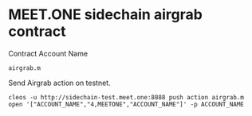 # MEET.ONE sidechain airgrab contract


Contract Account Name

```
airgrab.m
```

Send Airgrab action on testnet.

```
cleos -u http://sidechain-test.meet.one:8888 push action airgrab.m open '["ACCOUNT_NAME","4,MEETONE","ACCOUNT_NAME"]' -p ACCOUNT_NAME
```
